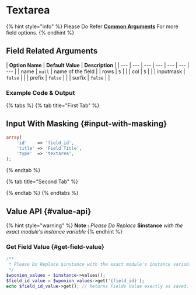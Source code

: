 # Textarea

{% hint style="info" %}
Please Do Refer [**Common Arguments**](https://wponion.gitbook.io/docs/fields) For more field options.
{% endhint %}

## Field Related Arguments

| **Option Name** | **Default Value** | **Description** |
| --- | --- | --- | --- | --- | --- | --- |
| name | `null` | name of the field |
|  rows | `5` |  |
|  col | `5` |  |
|  inputmask |  `false` |  |
|  prefix |  `false` |  |
|  surfix |  `false` |  |

### Example Code & Output

{% tabs %}
{% tab title="First Tab" %}
## Input With Masking {#input-with-masking}

```php
array(
    'id'    => 'field_id',
    'title' => 'Field Title',
    'type'  => 'textarea',
);
```
{% endtab %}

{% tab title="Second Tab" %}

{% endtab %}
{% endtabs %}

## Value API {#value-api}

{% hint style="warning" %}
**Note :** _Please Do Replace_ **$instance** _with the exact module's instance variable_
{% endhint %}

### Get Field Value {#get-field-value}

```php
/**
 * Please Do Replace $instance with the exact module's instance variable
 */
$wponion_values = $instance->values();
$field_id_value = $wponion_values->get('{field_id}');
echo $field_id_value->get(); // Returns Fields Value exactly as saved.
```

